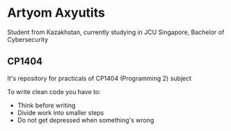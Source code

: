# Artyom Axyutits

Student from Kazakhstan, currently studying in JCU Singapore, Bachelor of Cybersecurity

## CP1404

It's repository for practicals of CP1404 (Programming 2) subject

To write clean code you have to:
- Think before writing
- Divide work into smaller steps
- Do not get depressed when something's wrong
